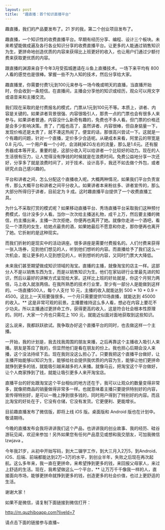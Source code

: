 ```yaml
---
layout: post
title:  "趣直播：首个知识直播平台"
---
```


趣直播，我们的产品要发布了。21 岁的我，第二个创业项目发布了。

趣直播，一个知识性的收费直播平台。早期有经历分享、编程、设计三个板块。未来希望能做成遍及各行各业知识分享的收费直播平台。让更多的人能通过销售知识为生，更拼命地创造优质的内容来获得比上班更好的收入，也让用户们通过少额付费来获取更优质的内容。

跟直播的渊源来自于今年3月受孤城邀请在斗鱼上直播技术。一场下来平均有 800 人看的感觉也是很棒。掌握一些不为人知的技术，然后分享给大家。

趣直播里，你需要付费1元到100元来参与一场今晚或明天的直播，当直播开始时，你会收到一条短信。在直播间，主播会分享他的知识或经历，观众可以用文字或语音来和主播交流。

我们现在采取的是付费报名的模式，门票从1元到100元不等。本质上，讲者、内容是关键的。如果讲者背景很强、内容很吸引人，那贵一点的门票也会有很多人来参与。如果讲者普通，内容没什么新奇有趣的，免费也不多人看。但门票的价格还是会多少影响决策。贵了，门槛也高了，虽然讲者、内容很棒，但自身掂量一下，发现价格还是太贵了，就不凑这热闹了。便宜的话，那很高兴尝试一下。这就是一个有趣的问题，针对一个直播，定价多少合适呢。从硬成本来看，阿里云的带宽是 0.8 元/G。一个用户看一个小时，会消耗掉2G左右的流量，那么是1.6元。还有服务器成本等开支。重要的是，这部分收入可以给讲者一个比较好的动力。现在的人生活很有压力，让人觉得没有挣钱的时候就是在浪费时间。免费公益地分享一次还好，分享多了就是浪费时间了，对于技术、设计高手，我还不如去做个外包，或者研究点自己感兴趣的。

平台和讲者之间，怎么分配这个直播收入呢。大概两种情况，如果我们平台负责宣传，那么大概平台和讲者之间平分收入。如果讲者本来粉丝多、讲者宣传的，那么大部分所得归于讲者，目前定为 9 成。这时趣直播平台提供了一个收费直播工具。

为什么不采取打赏的模式呢？如果移动直播平台、秀场直播平台采取我们这种预付费模式，估计没多少人看。当你一次次给主播送礼物，成千上万，然后要主播的微信，约主播出来，主播一次次拒绝，你便再也离开了她。就像你走进一个酒吧，看见一个漂亮的女生，给她点最贵的酒，如果她最后不愿意和你走，那你便再也离开了她。它折射的是这种现实。

而我们折射的是现实中的活动讲座。很多讲座是需要付费报名的。人们付费来获得一张入场券，见到他们想见的人，听到他们想听的内容。而直播给予了我们这么一次机会，能让更多的人见到想见的人，听到想听的内容，又同时门票大大降低。

未来我们甚至期望做成知识领域的淘宝。直播的主播，就像淘宝的店主一样。这部分人不是以销售东西为生，而是以销售知识为生。他们在家钻研行业里最先进的知识，然后以最好的讲解方式呈现给大家。这样比上班的好处就是，你这个月努力两倍，马上收入就涨两倍。在我所熟悉的技术行业里，至少有一部分人是能做到这样的。一场直播500人，每个人支付 10 元，主播的收入就能达到 500 * 10 * 0.9 = 4500。这比上一天班要强很多。一个月只需要提供10场直播，就能达到 45000 的收入。** 这是非常可观的前景。主播要维持这么多人看，想必在内容上要花不少功夫。所以主播通过更拼命工作，获得更高的收入，这是符合社会根本性原理的。同时，大家一个月也只需花上 100 元，就能近似面对面地获取到这些知识。

这么说来，我都跃跃欲试。我争取办好这个直播平台的同时，也去做这样一个主播。

一开始，我的计划是，我去找我周围的朋友来播，之后再靠这个主播收入吸引人来播。朋友是答应了我的，但显然他们是看在朋友的份上。我也担心后期会没人来播，这个没法持续下去。现在我则没这么担心了。只要我把这个直播平台做好，让主播开始能够以知识为生，能够给社会提供我优质的内容为生，能够让他们更拼命就挣到更多的钱，就能吸引越来越多的人来播。就像马云，把淘宝这个平台做好，让个人商家挣到了钱，就能让吸引更多人来开淘宝店。

直播平台的好处跟淘宝这个平台相似的地方还在于，我可以让观众的数量变得非常多，就像把商品的销量做得非常多一样。也就意味着主播只要提供特别好的内容，宣传得特别好，是可以一晚上挣到很多钱的，同时用户得到了特别好的内容。而且比淘宝的好处在于，它没有仓储，它没有发货。它更便利、更能增长。

目前趣直播发布了微信版，即将上线 iOS 版。桌面版和 Android 版也在计划中。敬请期待。

今晚的直播发布会我将讲讲我们这个产品，也讲讲我的创业故事、我的经历、硅谷游玩见闻，欢迎来参加！另外如果您有任何产品意见或想和我交朋友，可加我微信 lzwjava 。

今年我21岁，从初中开始写码，到大二辍学工作，到大三月入2万5，到Android、iOS、后端、前端都能达到2万~3万的水平，到创业半年，失败之后现在再次起航。这么多年来，我一直在更拼命，来希望挣到更多的钱，来回报父母家人，来过上舒适的生活。现在，我希望做这么一个平台，** 让万万千千像我一样的人，直接面向市场，能够更拼命就挣到更多的钱，创造更多的社会价值，也过上更舒适的生活。

谢谢大家！

如果不是微信，请复制下面链接到微信打开：

http://m.quzhiboapp.com?liveId=7

请点击下面的链接参与直播~
